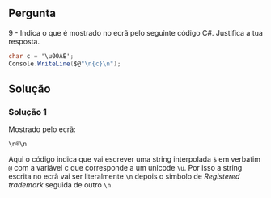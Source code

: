## Pergunta
9 - Indica o que é mostrado no ecrã pelo seguinte código C#. Justifica a tua
resposta.

```cs
char c = '\u00AE';
Console.WriteLine($@"\n{c}\n");
```

## Solução

### Solução 1
Mostrado pelo ecrã:

```text
\n®\n
```

Aqui o código indica que vai escrever uma string interpolada `$` em verbatim `@` com a variável c que corresponde a um unicode `\u`. Por isso a string escrita no ecrã vai ser literalmente `\n` depois o simbolo de *Registered trademark* seguida de outro `\n`.
